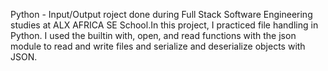 Python - Input/Output
roject done during Full Stack Software Engineering studies at ALX AFRICA SE School.In this project, I practiced file handling in Python. I used the builtin with, open, and read functions with the json module to read and write files and serialize and deserialize objects with JSON.


